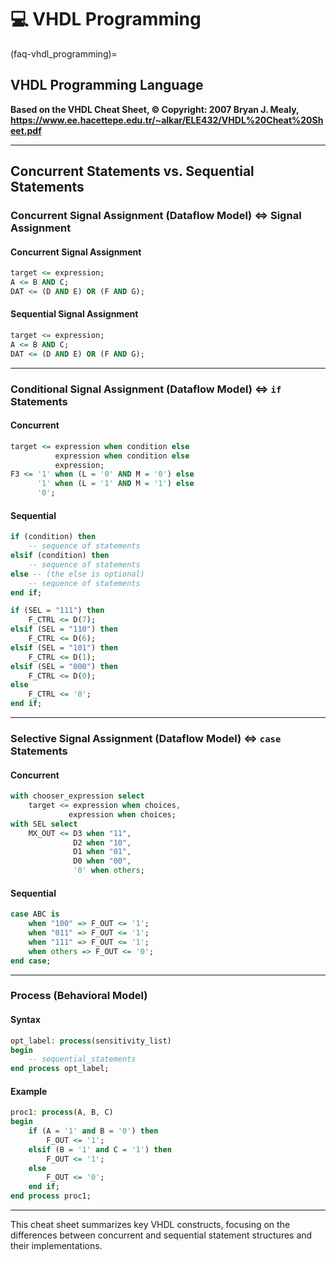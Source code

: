 # 💻 VHDL Programming

(faq-vhdl_programming)=
## VHDL Programming Language
**Based on the VHDL Cheat Sheet, © Copyright: 2007 Bryan J. Mealy, https://www.ee.hacettepe.edu.tr/~alkar/ELE432/VHDL%20Cheat%20Sheet.pdf**

---

## Concurrent Statements vs. Sequential Statements

### Concurrent Signal Assignment (Dataflow Model) ⇔ Signal Assignment

#### Concurrent Signal Assignment
```vhdl
target <= expression;
A <= B AND C;
DAT <= (D AND E) OR (F AND G);
```

#### Sequential Signal Assignment
```vhdl
target <= expression;
A <= B AND C;
DAT <= (D AND E) OR (F AND G);
```

---

### Conditional Signal Assignment (Dataflow Model) ⇔ `if` Statements

#### Concurrent
```vhdl
target <= expression when condition else
          expression when condition else
          expression;
F3 <= '1' when (L = '0' AND M = '0') else
      '1' when (L = '1' AND M = '1') else
      '0';
```

#### Sequential
```vhdl
if (condition) then
    -- sequence of statements
elsif (condition) then
    -- sequence of statements
else -- (the else is optional)
    -- sequence of statements
end if;

if (SEL = "111") then
    F_CTRL <= D(7);
elsif (SEL = "110") then
    F_CTRL <= D(6);
elsif (SEL = "101") then
    F_CTRL <= D(1);
elsif (SEL = "000") then
    F_CTRL <= D(0);
else
    F_CTRL <= '0';
end if;
```

---

### Selective Signal Assignment (Dataflow Model) ⇔ `case` Statements

#### Concurrent
```vhdl
with chooser_expression select
    target <= expression when choices,
             expression when choices;
with SEL select
    MX_OUT <= D3 when "11",
              D2 when "10",
              D1 when "01",
              D0 when "00",
              '0' when others;
```

#### Sequential
```vhdl
case ABC is
    when "100" => F_OUT <= '1';
    when "011" => F_OUT <= '1';
    when "111" => F_OUT <= '1';
    when others => F_OUT <= '0';
end case;
```

---

### Process (Behavioral Model)

#### Syntax
```vhdl
opt_label: process(sensitivity_list)
begin
    -- sequential_statements
end process opt_label;
```

#### Example
```vhdl
proc1: process(A, B, C)
begin
    if (A = '1' and B = '0') then
        F_OUT <= '1';
    elsif (B = '1' and C = '1') then
        F_OUT <= '1';
    else
        F_OUT <= '0';
    end if;
end process proc1;
```

---

This cheat sheet summarizes key VHDL constructs, focusing on the differences between concurrent and sequential statement structures and their implementations.

